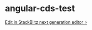# angular-cds-test

[Edit in StackBlitz next generation editor ⚡️](https://stackblitz.com/~/github.com/dfrestrepo/angular-cds-test)